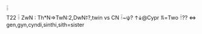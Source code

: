 𓌢  
T22 𓌢 ZwN : Th*N=>TwN:2,DwN🖗?,twin vs CN 𓌢~ψ? 𐠮𐠯@Cypr 𐠱=Two 𓌣?? ⇔ gen,gyn,cyndi,sinthi,sith=sister  